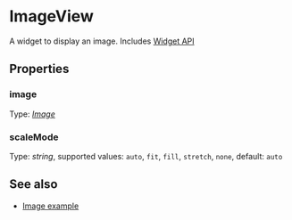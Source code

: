 # ImageView
A widget to display an image.
Includes [Widget API](Widget.md)

## Properties
### image
Type: *[Image](../types.md#Image)*

### scaleMode
Type: *string*, supported values: `auto`, `fit`, `fill`, `stretch`, `none`, default: `auto`


## See also
- [Image example](https://github.com/eclipsesource/tabris-js/blob/master/examples/image/image.js)
